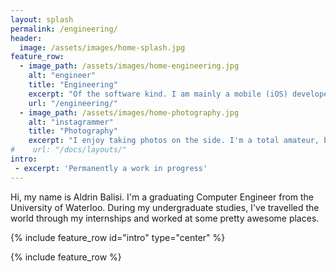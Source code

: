 ```yaml
---
layout: splash
permalink: /engineering/
header:
  image: /assets/images/home-splash.jpg
feature_row:
  - image_path: /assets/images/home-engineering.jpg
    alt: "engineer"
    title: "Engineering"
    excerpt: "Of the software kind. I am mainly a mobile (iOS) developer, but I'm always interesting and willing to learn new technologies."
    url: "/engineering/"
  - image_path: /assets/images/home-photography.jpg
    alt: "instagrammer"
    title: "Photography"
    excerpt: "I enjoy taking photos on the side. I'm a total amateur, but I absolutely love playing around with my camera."
#    url: "/docs/layouts/"
intro:
 - excerpt: 'Permanently a work in progress'
---
```


Hi, my name is Aldrin Balisi. I'm a graduating Computer Engineer from the University of Waterloo. During my undergraduate studies, I've travelled the world through my internships and worked at some pretty awesome places.

{% include feature_row id="intro" type="center" %}

{% include feature_row %}


<!-- ---
permalink: /engineering/
---

# Experience
## if(we)
### Accelerator | Software Engineer | San Francisco | Fall 2016
I enjoyed working at if(we) so much the first time that I decided to return as an intern for the second time. I joined the Accelerator team this time around, where I mostly did iOS development for multiple projects that the team was working on. On top of that, I did a bit of backend work. Along with the following accomplishments, I was also awarded the Most Valuable Intern award for all my contributions:
* Ideated, prototyped, tested and validated video editing app for new products
* Researched and benchmarked face recognition and tracking software to help company make license purchasing decision
* Changed mechanics in iOS game, increasing circulation of in-game currency

## if(we)
### iOS | Software Engineer | San Francisco | Fall 2015
During my internship at if(we), I was able to contribute heavily to the newly revamped Hi5 and Tagged iOS applications. I was given real responsibilities and was able to hone my Objective-C skills through them.
* Implemented FTUX pages (log in and registration) in revamped iOS app
* Developed debugging tool which allowed for run-time viewing and editing of the iOS application’s configuration files and property lists
* Added various features (pinches) which increased user engagement

## Apple
### Interactive Media Group | Software Engineer | Cupertino | Winter 2015
This internship was my first time working in the San Francisco Bay Area, and I fell in love with California during this term. The tech culture intrigued me and inspired me to continually grow as a person. During my time at Apple, my responsibilities included:
* Developed iOS and OS X command line tool for reliable control of AirPlay to minimize manual inefficiency and aid in automation tests
* Created modular automation script for executing tests and creating reports
* Implemented user interface automation scripts for streaming and network playback test cases to streamline regression tests

## Imaggle
### iOS | Software Engineer | Tokyo | Summer 2015
Imaggle was a startup in Tokyo, Japan. It was an application where people could sell their fashion items to each other. These types of applications were very successful and popular in Japan. This term was my first real work experience in iOS after learning it through side projects. I learned a lot during my time there. And Japan was just amazing to travel to.
* Implemented viral sharing; Raised app rank from top 100 to top 40 in the Japanese catalogue category of AppStore (378% increase in downloads)
* Developed UBER-like real-time visual interface using GPS and iBeacons to improve user experience
* Created internal app for curating products in the client app from scratch -->

